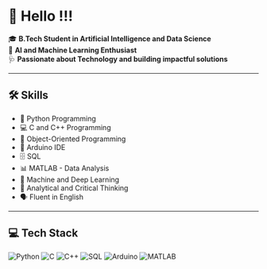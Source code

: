 # 👋 Hello !!!
🎓 **B.Tech Student in Artificial Intelligence and Data Science**  
🧠 **AI and Machine Learning Enthusiast**  
🩺 **Passionate about Technology and building impactful solutions**

---

## 🛠️ Skills
- 🐍 Python Programming  
- 💻 C and C++ Programming  
- 🔹 Object-Oriented Programming  
- 🔌 Arduino IDE  
- 🗄️ SQL  
- 📊 MATLAB - Data Analysis  
- 🤖 Machine and Deep Learning  
- 🧠 Analytical and Critical Thinking  
- 🗣️ Fluent in English  

---

## 💻 Tech Stack
![Python](https://img.shields.io/badge/Python-3776AB?style=for-the-badge&logo=python&logoColor=white)
![C](https://img.shields.io/badge/C-00599C?style=for-the-badge&logo=c&logoColor=white)
![C++](https://img.shields.io/badge/C++-00599C?style=for-the-badge&logo=c%2B%2B&logoColor=white)
![SQL](https://img.shields.io/badge/SQL-4479A1?style=for-the-badge&logo=mysql&logoColor=white)
![Arduino](https://img.shields.io/badge/Arduino-00979D?style=for-the-badge&logo=arduino&logoColor=white)
![MATLAB](https://img.shields.io/badge/MATLAB-0076A8?style=for-the-badge&logo=mathworks&logoColor=white)

